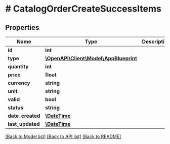 # # CatalogOrderCreateSuccessItems

## Properties

Name | Type | Description | Notes
------------ | ------------- | ------------- | -------------
**id** | **int** |  | [optional]
**type** | [**\OpenAPI\Client\Model\AppBlueprint**](AppBlueprint.md) |  | [optional]
**quantity** | **int** |  | [optional]
**price** | **float** |  | [optional]
**currency** | **string** |  | [optional]
**unit** | **string** |  | [optional]
**valid** | **bool** |  | [optional]
**status** | **string** |  | [optional]
**date_created** | [**\DateTime**](\DateTime.md) |  | [optional]
**last_updated** | [**\DateTime**](\DateTime.md) |  | [optional]

[[Back to Model list]](../../README.md#models) [[Back to API list]](../../README.md#endpoints) [[Back to README]](../../README.md)
